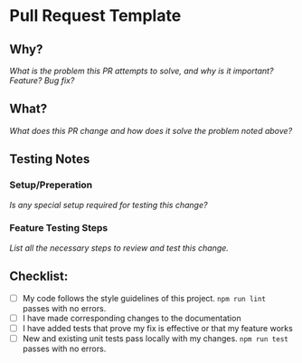 # Pull Request Template

## Why?
 _What is the problem this PR attempts to solve, and why is it important? Feature? Bug fix?_ 

## What?
_What does this PR change and how does it solve the problem noted above?_

## Testing Notes
### Setup/Preperation
_Is any special setup required for testing this change?_

### Feature Testing Steps
_List all the necessary steps to review and test this change._

## Checklist:

- [ ] My code follows the style guidelines of this project. `npm run lint` passes with no errors.
- [ ] I have made corresponding changes to the documentation
- [ ] I have added tests that prove my fix is effective or that my feature works
- [ ] New and existing unit tests pass locally with my changes. `npm run test` passes with no errors.
